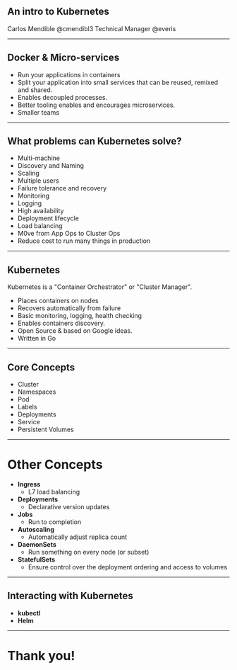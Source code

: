 ## An intro to Kubernetes

Carlos Mendible @cmendibl3
Technical Manager @everis

---

## Docker & Micro-services

* Run your applications in containers
* Split your application into small services that can be reused, remixed and shared.
* Enables decoupled processes.
* Better tooling enables and encourages microservices.
* Smaller teams

---

## What problems can Kubernetes solve?

* Multi-machine
* Discovery and Naming
* Scaling
* Multiple users
* Failure tolerance and recovery
* Monitoring
* Logging
* High availability
* Deployment lifecycle
* Load balancing
* M0ve from App Ops to Cluster Ops 
* Reduce cost to run many things in production

---

## Kubernetes

Kubernetes is a "Container Orchestrator" or "Cluster Manager".

* Places containers on nodes
* Recovers automatically from failure
* Basic monitoring, logging, health checking
* Enables containers discovery.
* Open Source & based on Google ideas.
* Written in Go

---

## Core Concepts

* Cluster
* Namespaces
* Pod
* Labels
* Deployments
* Service
* Persistent Volumes

---

# Other Concepts

* **Ingress**
  * L7 load balancing
* **Deployments**
  * Declarative version updates
* **Jobs**
  * Run to completion
* **Autoscaling**
  * Automatically adjust replica count
* **DaemonSets**
  * Run something on every node (or subset)
* **StatefulSets**
  * Ensure control over the deployment ordering and access to volumes

---

## Interacting with Kubernetes

* **kubectl**
* **Helm**

---
# Thank you!